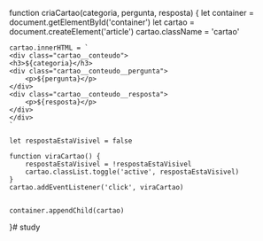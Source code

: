 
function criaCartao(categoria, pergunta, resposta) {
    let container = document.getElementById('container')
    let cartao = document.createElement('article')
    cartao.className = 'cartao'

    cartao.innerHTML = `
    <div class="cartao__conteudo">
    <h3>${categoria}</h3>
    <div class="cartao__conteudo__pergunta">
        <p>${pergunta}</p>
    </div>
    <div class="cartao__conteudo__resposta">
        <p>${resposta}</p>
    </div>
    </div>
    `

    let respostaEstaVisivel = false

    function viraCartao() {
        respostaEstaVisivel = !respostaEstaVisivel
        cartao.classList.toggle('active', respostaEstaVisivel)
    }
    cartao.addEventListener('click', viraCartao)


    container.appendChild(cartao)

}# study
